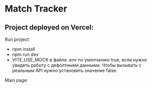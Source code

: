 # Match Tracker

## Project deployed on Vercel: 

Run project:
- npm install 
- npm run dev
- VITE_USE_MOCK в файле .env по умолчанию true, если нужно увидеть работу с дефолтными данными. Чтобы вызывать с реальным API нужно установить значение false.

Main page:

